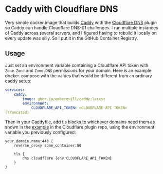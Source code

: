 # Caddy with Cloudflare DNS

Very simple docker image that builds [Caddy](https://github.com/caddyserver/caddy) with the [Cloudflare DNS](https://github.com/caddy-dns/cloudflare) plugin so Caddy can handle Cloudflare DNS-01 challenges. I run multiple instances of Caddy across several servers, and I figured having to rebuild it locally on every update was silly. So I put it in the GitHub Container Registry.

## Usage

Just set an environment variable containing a Cloudflare API token with `Zone.Zone` and `Zone.DNS` permissions for your domain. Here is an example docker-compose with the values that would be different from an ordinary caddy setup:

```yaml
services:
    caddy:
        image: ghcr.io/emberquill/caddy:latest
        environment:
            CLOUDFLARE_API_TOKEN: <CLOUDFLARE API TOKEN>
(Truncated)
```

Then in your Caddyfile, add tls blocks to whichever domains need them as shown in the [example](https://github.com/caddy-dns/cloudflare#config-examples) in the Cloudflare plugin repo, using the environment variable you previously configured:

```
your.domain.name:443 {
    reverse_proxy some_container:80

    tls {
        dns cloudflare {env.CLOUDFLARE_API_TOKEN}
    }
}
```
